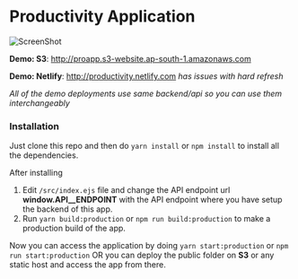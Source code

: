 # Productivity Application


![ScreenShot](https://s3.ap-south-1.amazonaws.com/productivityapp/screenshot.png?ref=1)

**Demo: S3**: http://proapp.s3-website.ap-south-1.amazonaws.com

**Demo: Netlify**: http://productivity.netlify.com *has issues with hard refresh*

*All of the demo deployments use same backend/api so you can use them interchangeably*



### Installation

Just clone this repo
and then do `yarn install` or `npm install` to install all the dependencies.

After installing

1. Edit `/src/index.ejs` file and change the API endpoint url **window.__API__ENDPOINT__** with the API endpoint where you have setup the backend of this app.
2. Run `yarn build:production` or `npm run build:production` to make a production build of the app.

Now you can access the application by doing `yarn start:production` or `npm run start:production` OR you can deploy the public folder on **S3** or any static host and access the app from there.
